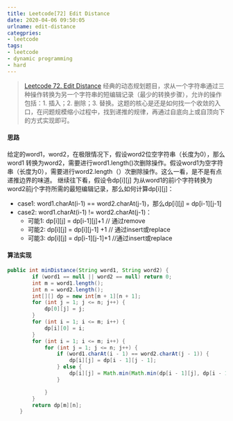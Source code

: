 ```yaml
---
title: Leetcode[72] Edit Distance
date: 2020-04-06 09:50:05
urlname: edit-distance
categpries:
- leetcode
tags:
- leetcode
- dynamic programming
- hard
---
```


>[Leetcode 72. Edit Distance](https://leetcode.com/problems/edit-distance/)
经典的动态规划题目，求从一个字符串通过三种操作转换为另一个字符串的短编辑记录（最少的转换步骤），允许的操作包括：1. 插入；2. 删除；3. 替换。这题的核心是还是如何找一个收敛的入口，在问题规模缩小过程中，找到递推的规律，再通过自底向上或自顶向下的方式实现即可。

<!--more-->

#### 思路
给定的word1，word2，在极限情况下，假设word2位空字符串（长度为0），那么word1 转换为word2，需要进行word1.length()次删除操作。假设word1为空字符串（长度为0），需要进行word2.length（）次删除操作。这么一看，是不是有点递推边界的味道。
继续往下看，假设令dp[i][j] 为从word1的前i个字符转换为word2前j个字符所需的最短编辑记录，那么如何计算dp[i][j]：
- case1:  word1.charAt(i-1) == word2.charAt(j-1)，那么dp[i][j] = dp[i-1][j-1]
- case2:  word1.charAt(i-1) != word2.charAt(j-1)：
    - 可能1: dp[i][j] = dp[i-1][j]+1  // 通过remove
    - 可能2: dp[i][j] = dp[i][j-1] +1 // 通过insert或replace
    - 可能3: dp[i][j] = dp[i-1][j-1]+1 //通过insert或replace

#### 算法实现
```java
public int minDistance(String word1, String word2) {
        if (word1 == null || word2 == null) return 0;
        int m = word1.length();
        int n = word2.length();
        int[][] dp = new int[m + 1][n + 1];
        for (int j = 1; j <= n; j++) {
            dp[0][j] = j;
        }
        for (int i = 1; i <= m; i++) {
            dp[i][0] = i;
        }
        for (int i = 1; i <= m; i++) {
            for (int j = 1; j <= n; j++) {
                if (word1.charAt(i - 1) == word2.charAt(j - 1)) {
                    dp[i][j] = dp[i - 1][j - 1];
                } else {
                    dp[i][j] = Math.min(Math.min(dp[i - 1][j], dp[i - 1][j - 1]), dp[i][j - 1]) + 1;
                }

            }
        }
        return dp[m][n];
    }
```